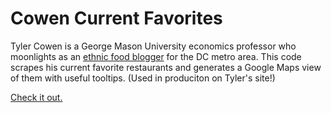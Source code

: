 # Cowen Current Favorites

Tyler Cowen is a George Mason University economics professor who moonlights as an [ethnic food blogger](https://tylercowensethnicdiningguide.com) for the DC metro area. This code scrapes his current favorite restaurants and generates a Google Maps view of them with useful tooltips. (Used in produciton on Tyler's site!)

[Check it out.](https://mileswwatkins.github.io/cowen_current_favorites/)
